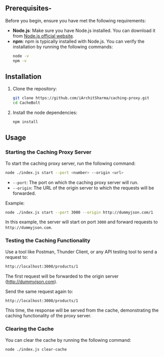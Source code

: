 ## Prerequisites-

Before you begin, ensure you have met the following requirements:

- **Node.js**: Make sure you have Node.js installed. You can download it from [Node.js official website](https://nodejs.org/).
- **npm**: npm is typically installed with Node.js. You can verify the installation by running the following commands:
  ```bash
  node -v
  npm -v
  ```

## Installation

1. Clone the repository:
   ```bash
   git clone https://github.com/iArchitSharma/caching-proxy.git
   cd CacheBolt
   ```

2. Install the node dependencies:
   ```bash
   npm install
   ```

## Usage

### Starting the Caching Proxy Server

To start the caching proxy server, run the following command:

```bash
node ./index.js start --port <number> --origin <url>
```

- `--port`: The port on which the caching proxy server will run.
- `--origin`: The URL of the origin server to which the requests will be forwarded.

Example:

```bash
node ./index.js start --port 3000 --origin http://dummyjson.com/1
```

In this example, the server will start on port `3000` and forward requests to `http://dummyjson.com`.

 ### Testing the Caching Functionality

Use a tool like Postman, Thunder Client, or any API testing tool to send a request to:

```bash
http://localhost:3000/products/1
```

The first request will be forwarded to the origin server (http://dummyjson.com).

Send the same request again to:

```bash
http://localhost:3000/products/1
```

This time, the response will be served from the cache, demonstrating the caching functionality of the proxy server.

### Clearing the Cache

You can clear the cache by running the following command:

```bash
node ./index.js clear-cache
```


